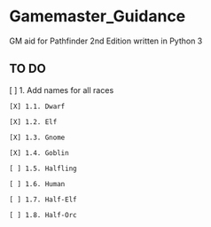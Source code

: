# Gamemaster_Guidance
GM aid for Pathfinder 2nd Edition written in Python 3

## TO DO
[ ] 1. Add names for all races

	[X] 1.1. Dwarf

	[X] 1.2. Elf

	[X] 1.3. Gnome

	[X] 1.4. Goblin

	[ ] 1.5. Halfling

	[ ] 1.6. Human

	[ ] 1.7. Half-Elf

	[ ] 1.8. Half-Orc

